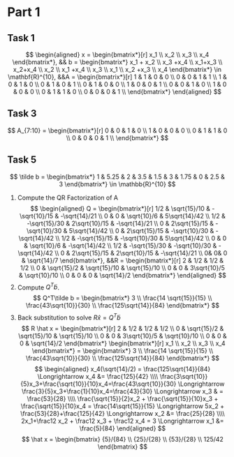 # Part 1
## Task 1
$$
\begin{aligned}
x = \begin{bmatrix*}[r]
x_1 \\ x_2 \\ x_3 \\ x_4
\end{bmatrix*}, && b = \begin{bmatrix*}
x_1 + x_2 \\ x_3 +x_4 \\ x_1+x_3 \\ x_2+x_4 \\ x_2 \\ x_1 +x_4 \\ x_3 \\ x_1 \\ x_2 +x_3 \\ x_4
\end{bmatrix*} \in \mathbf{R}^{10}, &&A = \begin{bmatrix*}[r]
1 & 1 & 0 & 0 \\
0 & 0 & 1 & 1 \\
1 & 0 & 1 & 0 \\
0 & 1 & 0 & 1 \\
0 & 1 & 0 & 0 \\
1 & 0 & 0 & 1 \\
0 & 0 & 1 & 0 \\
1 & 0 & 0 & 0 \\
0 & 1 & 1 & 0 \\
0 & 0 & 0 & 1 \\
\end{bmatrix*}
\end{aligned}
$$

## Task 3
$$
A_{7:10} = \begin{bmatrix*}[r]
0 & 0 & 1 & 0 \\
1 & 0 & 0 & 0 \\
0 & 1 & 1 & 0 \\
0 & 0 & 0 & 1 \\
\end{bmatrix*}
$$

## Task 5
$$
\tilde b = \begin{bmatrix*}
1 & 5.25 & 2 & 3.5 & 1.5 & 3 & 1.75 & 0 & 2.5 & 3
\end{bmatrix*} \in \mathbb{R}^{10}
$$
1. Compute the QR Factorization of A
$$
\begin{aligned}
Q = \begin{bmatrix*}[r]
1/2 & \sqrt{15}/10 & -\sqrt{10}/15 & -\sqrt{14}/21 \\
0 & 0 & \sqrt{10}/6 & 5\sqrt{14}/42 \\
1/2 & -\sqrt{15}/30 & 2\sqrt{10}/15 & -\sqrt{14}/21 \\
0 & 2\sqrt{15}/15 & -\sqrt{10}/30 & 5\sqrt{14}/42 \\
0 & 2\sqrt{15}/15 & -\sqrt{10}/30 & -\sqrt{14}/42 \\
1/2 & -\sqrt{15}/15 & -\sqrt{10}/30 & 5\sqrt{14}/42 \\
0 & 0 & \sqrt{10}/6 & -\sqrt{14}/42 \\
1/2 & -\sqrt{15}/30 & -\sqrt{10}/30 & -\sqrt{14}/42 \\
0 & 2\sqrt{15}/15 & 2\sqrt{10}/15 & -\sqrt{14}/21 \\
0& 0& 0 & \sqrt{14}/7
\end{bmatrix*}, &&R = \begin{bmatrix*}[r]
2 & 1/2 & 1/2 & 1/2 \\
0 & \sqrt{15}/2 & \sqrt{15}/10 & \sqrt{15}/10 \\
0 & 0 & 3\sqrt{10}/5 & \sqrt{10}/10 \\
0 & 0 & 0 & \sqrt{14}/2
\end{bmatrix*}
\end{aligned}
$$
2. Compute $Q^T\tilde b$. 
$$
Q^T\tilde b = \begin{bmatrix*}
3 \\
\frac{14 \sqrt{15}}{15} \\
\frac{43\sqrt{10}}{30} \\
\frac{125\sqrt{14}}{84}
\end{bmatrix*}
$$
3. Back substitution to solve $R \hat x = Q^T\tilde b$
$$
R \hat x = \begin{bmatrix*}[r]
2 & 1/2 & 1/2 & 1/2 \\
0 & \sqrt{15}/2 & \sqrt{15}/10 & \sqrt{15}/10 \\
0 & 0 & 3\sqrt{10}/5 & \sqrt{10}/10 \\
0 & 0 & 0 & \sqrt{14}/2
\end{bmatrix*} \begin{bmatrix*}[r]
x_1 \\ x_2 \\ x_3 \\ x_4
\end{bmatrix*} = \begin{bmatrix*}
3 \\
\frac{14 \sqrt{15}}{15} \\
\frac{43\sqrt{10}}{30} \\
\frac{125\sqrt{14}}{84}
\end{bmatrix*}
$$
$$
\begin{aligned}
x_4(\sqrt{14}/2) = \frac{125\sqrt{14}}{84} \Longrightarrow x_4 &= \frac{125}{42} \\\\
\frac{3\sqrt{10}}{5}x_3+\frac{\sqrt{10}}{10}x_4=\frac{43\sqrt{10}}{30} \Longrightarrow \frac{3}{5}x_3+\frac{1}{10}x_4=\frac{43}{30} \Longrightarrow x_3 & = \frac{53}{28} \\\\
\frac{\sqrt{15}}{2}x_2 + \frac{\sqrt{15}}{10}x_3 + \frac{\sqrt{15}}{10}x_4 = \frac{14\sqrt{15}}{15} \Longrightarrow 5x_2 + \frac{53}{28}+\frac{125}{42} \Longrightarrow x_2 &= \frac{25}{28} \\\\
2x_1+\frac12 x_2 + \frac12 x_3 + \frac12 x_4 = 3 \Longrightarrow x_1 &= \frac{5}{84}
\end{aligned}
$$
$$
\hat x = \begin{bmatrix}
{5}/{84} \\ {25}/{28} \\ {53}/{28} \\ 125/42
\end{bmatrix}
$$